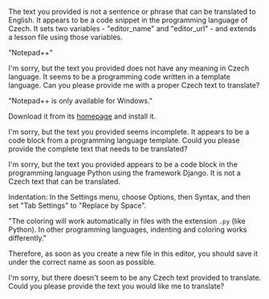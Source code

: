 The text you provided is not a sentence or phrase that can be translated to English. It appears to be a code snippet in the programming language of Czech. It sets two variables - "editor_name" and "editor_url" - and extends a lesson file using those variables.

"Notepad++"

I'm sorry, but the text you provided does not have any meaning in Czech language. It seems to be a programming code written in a template language. Can you please provide me with a proper Czech text to translate?

"Notepad++ is only available for Windows."

Download it from its [homepage](https://notepad-plus-plus.org/) and install it.

I'm sorry, but the text you provided seems incomplete. It appears to be a code block from a programming language template. Could you please provide the complete text that needs to be translated?

I'm sorry, but the text you provided appears to be a code block in the programming language Python using the framework Django. It is not a Czech text that can be translated.

Indentation: In the Settings menu, choose Options, then Syntax, and then set "Tab Settings" to "Replace by Space".

"The coloring will work automatically in files with the extension `.py` (like Python). In other programming languages, indenting and coloring works differently."

Therefore, as soon as you create a new file in this editor, you should save it under the correct name as soon as possible.

I'm sorry, but there doesn't seem to be any Czech text provided to translate. Could you please provide the text you would like me to translate?
